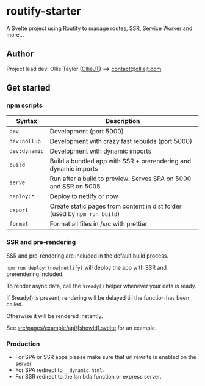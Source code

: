 # routify-starter

A Svelte project using [Routify](https://github.com/sveltech/routify) to manage routes, SSR, Service Worker and more...

## Author

Project lead dev: Ollie Taylor ([OllieJT](https://github.com/OllieJT)) ==> [contact@olliejt.com](mailto:contact@olliejt.com)

## Get started

### npm scripts

| Syntax        | Description                                                               |
| ------------- | ------------------------------------------------------------------------- |
| `dev`         | Development (port 5000)                                                   |
| `dev:nollup`  | Development with crazy fast rebuilds (port 5000)                          |
| `dev:dynamic` | Development with dynamic imports                                          |
| `build`       | Build a bundled app with SSR + prerendering and dynamic imports           |
| `serve`       | Run after a build to preview. Serves SPA on 5000 and SSR on 5005          |
| `deploy:*`    | Deploy to netlify or now                                                  |
| `export`      | Create static pages from content in dist folder (used by `npm run build`) |
| `format`      | Format all files in /src with prettier                                    |

### SSR and pre-rendering

SSR and pre-rendering are included in the default build process.

`npm run deploy:(now|netlify)` will deploy the app with SSR and prerendering included.

To render async data, call the `$ready()` helper whenever your data is ready.

If \$ready() is present, rendering will be delayed till the function has been called.

Otherwise it will be rendered instantly.

See [src/pages/example/api/[showId].svelte](https://github.com/sveltech/routify-starter/blob/master/src/pages/example/api/%5BshowId%5D.svelte) for an example.

### Production

-   For SPA or SSR apps please make sure that url rewrite is enabled on the server.
-   For SPA redirect to `__dynamic.html`.
-   For SSR redirect to the lambda function or express server.
